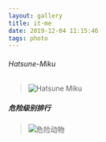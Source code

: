 ```yaml
---
layout: gallery
title: it·me
date: 2019-12-04 11:15:46
tags: photo
---
```


###### Hatsune-Miku
<!-- more -->
> ![Hatsune Miku](http://q3velv3hp.bkt.gdipper.com/github/blog/img/Hatsune-Miku.jpeg)

##### 危险级别排行

> ![危险动物](https://ww3.sinaimg.cn/mw690/6b8f5d9cjw1egxdvt2ferj20hs0qon0w.jpg)
